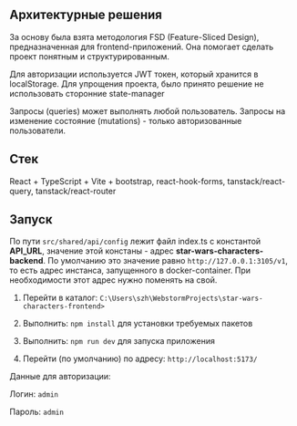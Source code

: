 ## Архитектурные решения

За основу была взята методология FSD (Feature-Sliced Design), предназначенная для frontend-приложений. Она помогает сделать проект понятным и структурированным.

Для авторизации используется JWT токен, который хранится в localStorage. Для упрощения проекта, было принято решение не использовать сторонние state-manager

Запросы (queries) может выполнять любой пользователь. Запросы на изменение состояние (mutations) - только авторизованные пользователи.

## Стек

React + TypeScript + Vite + bootstrap, react-hook-forms, tanstack/react-query, tanstack/react-router

## Запуск

По пути ``` src/shared/api/config ``` лежит файл index.ts с константой **API_URL**, значение этой констаны - адрес **star-wars-characters-backend**.
По умолчанию это значение равно ``` http://127.0.0.1:3105/v1 ```, то есть адрес инстанса, запущенного в docker-container. При необходимости этот адрес нужно поменять на свой.

1. Перейти в каталог:  ```C:\Users\szh\WebstormProjects\star-wars-characters-frontend> ```

2. Выполнить: ```npm install``` для установки требуемых пакетов

3. Выполнить: ```npm run dev``` для запуска приложения

4. Перейти (по умолчанию) по адресу: ```http://localhost:5173/```

Данные для авторизации:

Логин: ```admin```

Пароль: ```admin```
